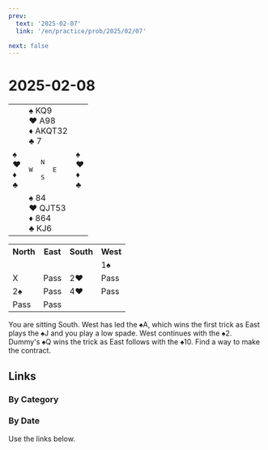 ```yaml
---
prev:
  text: '2025-02-07'
  link: '/en/practice/prob/2025/02/07'

next: false
---
```


# 2025-02-08

<table class="deal">
	<tr>
		<td></td>
		<td>♠ KQ9<br>♥ A98<br>♦ AKQT32<br>♣ 7</td>
		<td></td>
	</tr>
	<tr>
		<td>♠ <br>♥ <br>♦ <br>♣ </td>
		<td><pre>   N<br>W     E<br>   S</pre></td>
		<td>♠ <br>♥ <br>♦ <br>♣ </td>
	</tr>
	<tr>
		<td></td>
		<td>♠ 84<br>♥ QJT53<br>♦ 864<br>♣ KJ6</td>
		<td></td>
	</tr>
</table>

<table class="auction">
	<tr>
		<th>North</th>
		<th>East</th>
		<th>South</th>
		<th>West</th>
	</tr>
	<tr>
		<td></td>
		<td></td>
		<td></td>
		<td>1♠</td>
	</tr>
	<tr>
		<td>X</td>
		<td>Pass</td>
		<td>2♥</td>
		<td>Pass</td>
	</tr>
	<tr>
		<td>2♠</td>
		<td>Pass</td>
		<td>4♥</td>
		<td>Pass</td>
	</tr>
	<tr>
		<td>Pass</td>
		<td>Pass</td>
		<td></td>
		<td></td>
	</tr>
</table>

You are sitting South. West has led the ♠A, which wins the first trick as East plays the ♠J and you play a low spade. West continues with the ♠2. Dummy's ♠Q wins the trick as East follows with the ♠10. Find a way to make the contract.

## Links

[<Badge type="tip" text="Check Solution"/>](/en/learning/prob/2025/02/08)

### By Category

[<Badge type="tip" text="<--"/>](/en/practice/prob/2025/02/06)
[<Badge type="tip" text="Calendar"/>](/en/practice/calendar/2025/02)
[<Badge type="info" text="-->"/>](/en/practice/prob/2025/02/08#links)

### By Date

Use the links below.